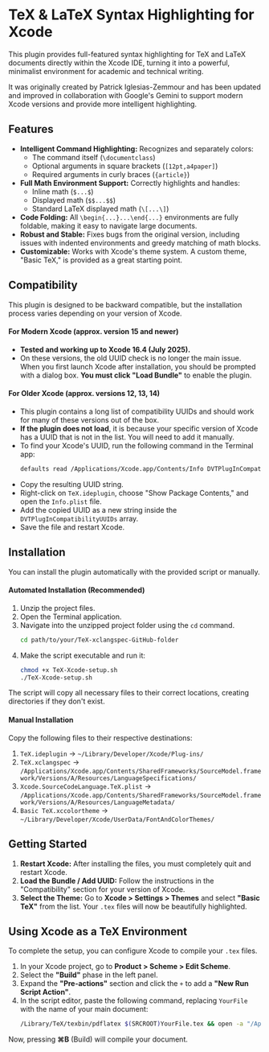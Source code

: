 # TeX & LaTeX Syntax Highlighting for Xcode

This plugin provides full-featured syntax highlighting for TeX and LaTeX documents directly within the Xcode IDE, turning it into a powerful, minimalist environment for academic and technical writing.

It was originally created by Patrick Iglesias-Zemmour and has been updated and improved in collaboration with Google's Gemini to support modern Xcode versions and provide more intelligent highlighting.

## Features

*   **Intelligent Command Highlighting:** Recognizes and separately colors:
    *   The command itself (`\documentclass`)
    *   Optional arguments in square brackets (`[12pt,a4paper]`)
    *   Required arguments in curly braces (`{article}`)
*   **Full Math Environment Support:** Correctly highlights and handles:
    *   Inline math (`$...$`)
    *   Displayed math (`$$...$$`)
    *   Standard LaTeX displayed math (`\[...\]`)
*   **Code Folding:** All `\begin{...}...\end{...}` environments are fully foldable, making it easy to navigate large documents.
*   **Robust and Stable:** Fixes bugs from the original version, including issues with indented environments and greedy matching of math blocks.
*   **Customizable:** Works with Xcode's theme system. A custom theme, "Basic TeX," is provided as a great starting point.

## Compatibility

This plugin is designed to be backward compatible, but the installation process varies depending on your version of Xcode.

#### For Modern Xcode (approx. version 15 and newer)

*   **Tested and working up to Xcode 16.4 (July 2025).**
*   On these versions, the old UUID check is no longer the main issue. When you first launch Xcode after installation, you should be prompted with a dialog box. **You must click "Load Bundle"** to enable the plugin.

#### For Older Xcode (approx. versions 12, 13, 14)

*   This plugin contains a long list of compatibility UUIDs and should work for many of these versions out of the box.
*   **If the plugin does not load**, it is because your specific version of Xcode has a UUID that is not in the list. You will need to add it manually.
*   To find your Xcode's UUID, run the following command in the Terminal app:
    ```sh
    defaults read /Applications/Xcode.app/Contents/Info DVTPlugInCompatibilityUUID
    ```
*   Copy the resulting UUID string.
*   Right-click on `TeX.ideplugin`, choose "Show Package Contents," and open the `Info.plist` file.
*   Add the copied UUID as a new string inside the `DVTPlugInCompatibilityUUIDs` array.
*   Save the file and restart Xcode.

## Installation

You can install the plugin automatically with the provided script or manually.

#### Automated Installation (Recommended)

1.  Unzip the project files.
2.  Open the Terminal application.
3.  Navigate into the unzipped project folder using the `cd` command.
    ```sh
    cd path/to/your/TeX-xclangspec-GitHub-folder
    ```
4.  Make the script executable and run it:
    ```sh
    chmod +x TeX-Xcode-setup.sh
    ./TeX-Xcode-setup.sh
    ```
The script will copy all necessary files to their correct locations, creating directories if they don't exist.

#### Manual Installation

Copy the following files to their respective destinations:

1.  `TeX.ideplugin` -> `~/Library/Developer/Xcode/Plug-ins/`
2.  `TeX.xclangspec` -> `/Applications/Xcode.app/Contents/SharedFrameworks/SourceModel.framework/Versions/A/Resources/LanguageSpecifications/`
3.  `Xcode.SourceCodeLanguage.TeX.plist` -> `/Applications/Xcode.app/Contents/SharedFrameworks/SourceModel.framework/Versions/A/Resources/LanguageMetadata/`
4.  `Basic TeX.xccolortheme` -> `~/Library/Developer/Xcode/UserData/FontAndColorThemes/`

## Getting Started

1.  **Restart Xcode:** After installing the files, you must completely quit and restart Xcode.
2.  **Load the Bundle / Add UUID:** Follow the instructions in the "Compatibility" section for your version of Xcode.
3.  **Select the Theme:** Go to **Xcode > Settings > Themes** and select **"Basic TeX"** from the list. Your `.tex` files will now be beautifully highlighted.

## Using Xcode as a TeX Environment

To complete the setup, you can configure Xcode to compile your `.tex` files.

1.  In your Xcode project, go to **Product > Scheme > Edit Scheme**.
2.  Select the **"Build"** phase in the left panel.
3.  Expand the **"Pre-actions"** section and click the `+` to add a **"New Run Script Action"**.
4.  In the script editor, paste the following command, replacing `YourFile` with the name of your main document:
    ```sh
    /Library/TeX/texbin/pdflatex $(SRCROOT)YourFile.tex && open -a "/Applications/XCode.app" $(SRCROOT)YourFile.pdf
    ```
Now, pressing **⌘B** (Build) will compile your document.
